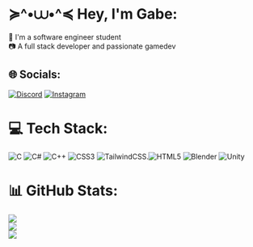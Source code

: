 # ≽^•⩊•^≼ Hey, I'm Gabe:
🔭 I'm a software engineer student<br>📷 A full stack developer and passionate gamedev


## 🌐 Socials:
[![Discord](https://img.shields.io/badge/Discord-%237289DA.svg?logo=discord&logoColor=white)](https://discord.gg/limte.kms) [![Instagram](https://img.shields.io/badge/Instagram-%23E4405F.svg?logo=Instagram&logoColor=white)](https://instagram.com/tp.gabee)

# 💻 Tech Stack:
![C](https://img.shields.io/badge/c-%2300599C.svg?style=for-the-badge&logo=c&logoColor=white) ![C#](https://img.shields.io/badge/c%23-%23239120.svg?style=for-the-badge&logo=csharp&logoColor=white) ![C++](https://img.shields.io/badge/c++-%2300599C.svg?style=for-the-badge&logo=c%2B%2B&logoColor=white) ![CSS3](https://img.shields.io/badge/css3-%231572B6.svg?style=for-the-badge&logo=css3&logoColor=white) ![TailwindCSS](https://img.shields.io/badge/tailwindcss-%2338B2AC.svg?style=for-the-badge&logo=tailwind-css&logoColor=white).![HTML5](https://img.shields.io/badge/html5-%23E34F26.svg?style=for-the-badge&logo=html5&logoColor=white) ![Blender](https://img.shields.io/badge/blender-%23F5792A.svg?style=for-the-badge&logo=blender&logoColor=white) ![Unity](https://img.shields.io/badge/unity-%23000000.svg?style=for-the-badge&logo=unity&logoColor=white)
# 📊 GitHub Stats:
![](https://github-readme-stats.vercel.app/api?username=limnte&theme=radical&hide_border=true&include_all_commits=true&count_private=true)<br/>
![](https://nirzak-streak-stats.vercel.app/?user=limnte&theme=radical&hide_border=true)<br/>
![](https://github-readme-stats.vercel.app/api/top-langs/?username=limnte&theme=radical&hide_border=true&include_all_commits=true&count_private=true&layout=compact)

